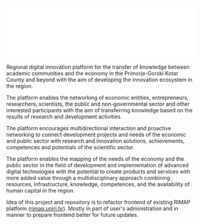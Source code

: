 ![rimap-logo](src/assets/layout/images/rimap-logo-bijeli.svg)

Regional digital innovation platform for the transfer of knowledge between academic communities and the economy in the Primorje-Gorski Kotar County and beyond with the aim of developing the innovation ecosystem in the region.

The platform enables the networking of economic entities, entrepreneurs, researchers, scientists, the public and non-governmental sector and other interested participants with the aim of transferring knowledge based on the results of research and development activities.

The platform encourages multidirectional interaction and proactive networking to connect development projects and needs of the economic and public sector with research and innovation solutions, achievements, competences and potentials of the scientific sector.

The platform enables the mapping of the needs of the economy and the public sector in the field of development and implementation of advanced digital technologies with the potential to create products and services with more added value through a multidisciplinary approach combining resources, infrastructure, knowledge, competences, and the availability of human capital in the region.

Idea of this project and repository is to refactor frontend of existing RIMAP platform ([rimap.uniri.hr](https://rimap.uniri.hr)).
Mostly in part of user's administration and in manner to prepare frontend better for future updates.
